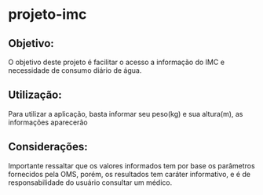 # projeto-imc
## Objetivo:
O objetivo deste projeto é facilitar o acesso a informação do IMC e necessidade de consumo diário de água.

## Utilização:
Para utilizar a aplicação, basta informar seu peso(kg) e sua altura(m), as informações aparecerão

## Considerações:
Importante ressaltar que os valores informados tem por base os parâmetros fornecidos pela OMS, porém, os resultados tem caráter informativo, e é de responsabilidade do usuário consultar um médico.
